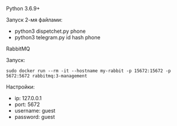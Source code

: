 Python 3.6.9+

Запуск 2-мя файлами:
- python3 dispetchet.py phone
- python3 telegram.py id hash phone

RabbitMQ

Запуск:

`sudo docker run --rm -it --hostname my-rabbit -p 15672:15672 -p 5672:5672 rabbitmq:3-management`

Настройки:
- ip: 127.0.0.1
- port: 5672
- username: guest
- password: guest
